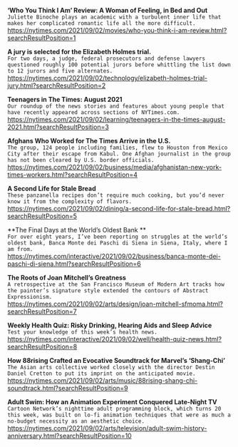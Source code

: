 **‘Who You Think I Am’ Review: A Woman of Feeling, in Bed and Out**\
`Juliette Binoche plays an academic with a turbulent inner life that makes her complicated romantic life all the more difficult.`\
https://nytimes.com/2021/09/02/movies/who-you-think-i-am-review.html?searchResultPosition=1

**A jury is selected for the Elizabeth Holmes trial.**\
`For two days, a judge, federal prosecutors and defense lawyers questioned roughly 100 potential jurors before whittling the list down to 12 jurors and five alternates.`\
https://nytimes.com/2021/09/02/technology/elizabeth-holmes-trial-jury.html?searchResultPosition=2

**Teenagers in The Times: August 2021**\
`Our roundup of the news stories and features about young people that have recently appeared across sections of NYTimes.com.`\
https://nytimes.com/2021/09/02/learning/teenagers-in-the-times-august-2021.html?searchResultPosition=3

**Afghans Who Worked for The Times Arrive in the U.S.**\
`The group, 124 people including families, flew to Houston from Mexico City after their escape from Kabul. One Afghan journalist in the group has not been cleared by U.S. border officials.`\
https://nytimes.com/2021/09/02/business/media/afghanistan-new-york-times-workers.html?searchResultPosition=4

**A Second Life for Stale Bread**\
`These panzanella recipes don’t require much cooking, but you’d never know it from the complexity of flavors.`\
https://nytimes.com/2021/09/02/dining/a-second-life-for-stale-bread.html?searchResultPosition=5

**The Final Days at the World’s Oldest Bank **\
`For over eight years, I’ve been reporting on struggles at the world’s oldest bank, Banca Monte dei Paschi di Siena in Siena, Italy, where I am from.`\
https://nytimes.com/interactive/2021/09/02/business/banca-monte-dei-paschi-di-siena.html?searchResultPosition=6

**The Roots of Joan Mitchell’s Greatness**\
`A retrospective at the San Francisco Museum of Modern Art tracks how the painter’s signature style extended the contours of Abstract Expressionism.`\
https://nytimes.com/2021/09/02/arts/design/joan-mitchell-sfmoma.html?searchResultPosition=7

**Weekly Health Quiz: Risky Drinking, Hearing Aids and Sleep Advice**\
`Test your knowledge of this week’s health news.`\
https://nytimes.com/interactive/2021/09/02/well/health-quiz-news.html?searchResultPosition=8

**How 88rising Crafted an Evocative Soundtrack for Marvel’s ‘Shang-Chi’**\
`The Asian arts collective worked closely with the director Destin Daniel Cretton to put its imprint on the anticipated movie.`\
https://nytimes.com/2021/09/02/arts/music/88rising-shang-chi-soundtrack.html?searchResultPosition=9

**Adult Swim: How an Animation Experiment Conquered Late-Night TV**\
`Cartoon Network’s nighttime adult programming block, which turns 20 this week, was built on lo-fi animation techniques that were as much a no-budget necessity as an aesthetic choice.`\
https://nytimes.com/2021/09/02/arts/television/adult-swim-history-anniversary.html?searchResultPosition=10

